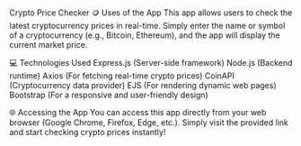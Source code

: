 Crypto Price Checker
🪙 Uses of the App
This app allows users to check the latest cryptocurrency prices in real-time. Simply enter the name or symbol of a cryptocurrency (e.g., Bitcoin, Ethereum), and the app will display the current market price.

💻 Technologies Used
Express.js (Server-side framework)
Node.js (Backend runtime)
Axios (For fetching real-time crypto prices)
CoinAPI (Cryptocurrency data provider)
EJS (For rendering dynamic web pages)
Bootstrap (For a responsive and user-friendly design)

🌐 Accessing the App
You can access this app directly from your web browser (Google Chrome, Firefox, Edge, etc.). Simply visit the provided link and start checking crypto prices instantly!
